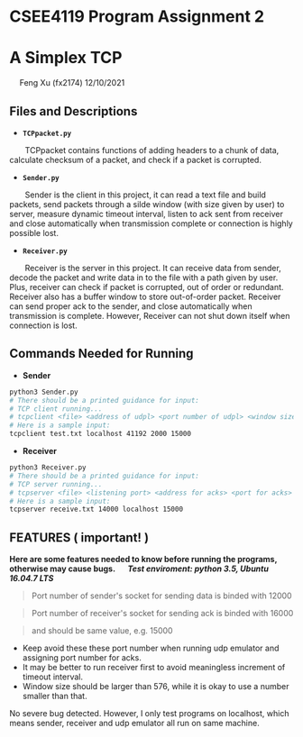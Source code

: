 # CSEE4119 Program Assignment 2
# A Simplex TCP 
&emsp;
Feng Xu (fx2174)
12/10/2021
&emsp;
## Files and Descriptions

- **`TCPpacket.py`**

&nbsp;&nbsp;&nbsp;&nbsp;&nbsp;&nbsp;&nbsp;TCPpacket contains functions of adding headers to a chunk of data, calculate checksum of a packet, and check if a packet is corrupted.

- **`Sender.py`**

&nbsp;&nbsp;&nbsp;&nbsp;&nbsp;&nbsp;&nbsp;Sender is the client in this project, it can read a text file and build packets, send packets through a silde window (with size given by user) to server, measure dynamic timeout interval, listen to ack sent from receiver and close automatically when transmission complete or connection is highly possible lost.

- **`Receiver.py`**

&nbsp;&nbsp;&nbsp;&nbsp;&nbsp;&nbsp;&nbsp;Receiver is the server in this project. It can receive data from sender, decode the packet and write data in to the file with a path given by user. Plus, receiver can check if packet is corrupted, out of order or redundant. Receiver also has a buffer window to store out-of-order packet. Receiver can send proper ack to the sender, and close automatically when transmission is complete. However, Receiver can not shut down itself when connection is lost.



## Commands Needed for Running 

- **Sender**
```sh
python3 Sender.py
# There should be a printed guidance for input:
# TCP client running...
# tcpclient <file> <address of udpl> <port number of udpl> <window size> <ack port number>
# Here is a sample input:
tcpclient test.txt localhost 41192 2000 15000
```
- **Receiver**
```sh
python3 Receiver.py
# There should be a printed guidance for input:
# TCP server running...
# tcpserver <file> <listening port> <address for acks> <port for acks>
# Here is a sample input:
tcpserver receive.txt 14000 localhost 15000
```

## FEATURES ( important! )

**Here are some features needed to know before running the programs, otherwise may cause bugs.**
&emsp;
***Test enviroment: python 3.5, Ubuntu 16.04.7 LTS***
> Port number of sender's socket for sending data is binded with 12000

> Port number of receiver's socket for sending ack is binded with 16000

> <ack port number> and <port for acks> should be same value, e.g. 15000

- Keep avoid these these port number when running udp emulator and assigning port number for acks.
- It may be better to run receiver first to avoid meaningless increment of timeout interval.
- Window size should be larger than 576, while it is okay to use a number smaller than that.

No severe bug detected. However, I only test programs on localhost, which means sender, receiver and udp emulator all run on same machine.



